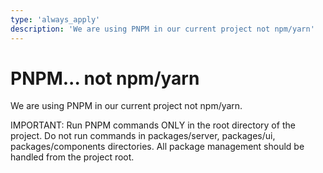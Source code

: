 ```yaml
---
type: 'always_apply'
description: 'We are using PNPM in our current project not npm/yarn'
---
```


# PNPM... not npm/yarn

We are using PNPM in our current project not npm/yarn.

IMPORTANT: Run PNPM commands ONLY in the root directory of the project.
Do not run commands in packages/server, packages/ui, packages/components directories.
All package management should be handled from the project root.
